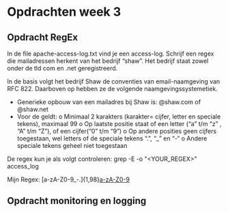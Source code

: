 # Opdrachten week 3

## Opdracht RegEx
In de file apache-access-log.txt vind je een access-log.
Schrijf een regex die mailadressen herkent van het bedrijf “shaw”. Het bedrijf staat zowel
onder de tld com en .net geregistreerd.

In de basis volgt het bedrijf Shaw de conventies van email-naamgeving van RFC 822.
Daarboven op hebben ze de volgende naamgevingssystemetiek.
-	Generieke opbouw van een mailadres bij Shaw is: <mailnaam>@shaw.com of <mailnaam>@shaw.net
-	Voor de <mailnaam> geldt:
o	Minimaal 2 karakters (karakter= cijfer, letter en speciale tekens), maximaal 99
o	Op laatste positie staat of een letter (“a” t/m “z” , “A” t/m “Z”), of een cijfer(“0” t/m “9”)
o	Op andere posities geen cijfers toegestaan, wel letters of de speciale tekens “.”, “_” en “-“
o	Andere speciale tekens geheel niet toegestaan


De regex kun je als volgt controleren:
grep -E -o "<YOUR_REGEX>" access_log

Mijn Regex:
[a-zA-Z0-9_\-\.]{1,98}[a-zA-Z0-9](@shaw.com|@shaw.net)

## Opdracht monitoring en logging
